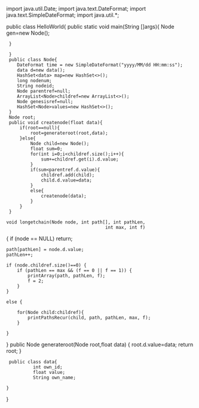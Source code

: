 import java.util.Date;
import java.text.DateFormat;
import java.text.SimpleDateFormat;
import java.util.*;

public class HelloWorld{
     public static void main(String []args){
       Node gen=new Node();
       
     }
         
     }
     public class Node{
        DateFormat time = new SimpleDateFormat("yyyy/MM/dd HH:mm:ss");
        data d=new data();
        HashSet<data> map=new HashSet<>();
        long nodenum;
        String nodeid;
        Node parentref=null;
        ArrayList<Node>childref=new ArrayList<>();
        Node genesisref=null;
        HashSet<Node>values=new HashSet<>();
     }
     Node root;
     public void createnode(float data){
         if(root==null){
             root=generateroot(root,data);
         }else{
             Node child=new Node();
             float sum=0;
             for(int i=0;i<childref.size();i++){
                 sum+=childref.get(i).d.value;
             }
             if(sum<parentref.d.value){
                 childref.add(child);
                 child.d.value=data;
             }
             else{
                 createnode(data);
             }
         }
     }
     
    void longetchain(Node node, int path[], int pathLen, 
                                         int max, int f)
{
    if (node == NULL)
        return;
 
    path[pathLen] = node.d.value;
    pathLen++;
 
    if (node.childref.size()==0) {
        if (pathLen == max && (f == 0 || f == 1)) {
            printArray(path, pathLen, f);
            f = 2;
        }
    }
 
    else {
 
        for(Node child:childref){
            printPathsRecur(child, path, pathLen, max, f);
        }
        
    }
}
     public Node generateroot(Node root,float data)
        {
           root.d.value=data;
           return root;
        }  
     
     public class data{
              int own_id;
              float value;
              String own_name;
              
    }
}
